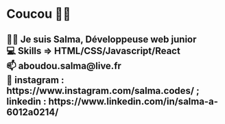 <h1> Coucou 👋🏾 </h1>

<h2>
🧕🏾 Je suis Salma, Développeuse web junior </br>
💻 Skills => HTML/CSS/Javascript/React </br>
📫 aboudou.salma@live.fr </br>
🔗 instagram : https://www.instagram.com/salma.codes/ ; linkedin : https://www.linkedin.com/in/salma-a-6012a0214/
</h2>

